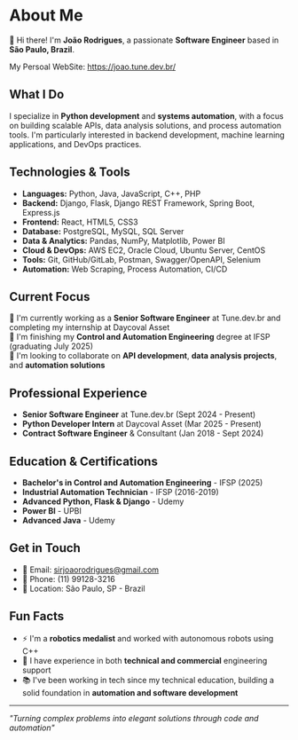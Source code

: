 # About Me

👋 Hi there! I'm **João Rodrigues**, a passionate **Software Engineer** based in **São Paulo, Brazil**.

My Persoal WebSite: https://joao.tune.dev.br/

## What I Do
I specialize in **Python development** and **systems automation**, with a focus on building scalable APIs, data analysis solutions, and process automation tools. I'm particularly interested in backend development, machine learning applications, and DevOps practices.

## Technologies & Tools
- **Languages:** Python, Java, JavaScript, C++, PHP
- **Backend:** Django, Flask, Django REST Framework, Spring Boot, Express.js
- **Frontend:** React, HTML5, CSS3
- **Database:** PostgreSQL, MySQL, SQL Server
- **Data & Analytics:** Pandas, NumPy, Matplotlib, Power BI
- **Cloud & DevOps:** AWS EC2, Oracle Cloud, Ubuntu Server, CentOS
- **Tools:** Git, GitHub/GitLab, Postman, Swagger/OpenAPI, Selenium
- **Automation:** Web Scraping, Process Automation, CI/CD

## Current Focus
🔭 I'm currently working as a **Senior Software Engineer** at Tune.dev.br and completing my internship at Daycoval Asset  
🌱 I'm finishing my **Control and Automation Engineering** degree at IFSP (graduating July 2025)  
👯 I'm looking to collaborate on **API development**, **data analysis projects**, and **automation solutions**  

## Professional Experience
- **Senior Software Engineer** at Tune.dev.br (Sept 2024 - Present)
- **Python Developer Intern** at Daycoval Asset (Mar 2025 - Present)
- **Contract Software Engineer** & Consultant (Jan 2018 - Sept 2024)

## Education & Certifications
- **Bachelor's in Control and Automation Engineering** - IFSP (2025)
- **Industrial Automation Technician** - IFSP (2016-2019)
- **Advanced Python, Flask & Django** - Udemy
- **Power BI** - UPBI
- **Advanced Java** - Udemy

## Get in Touch
- 📧 Email: sirjoaorodrigues@gmail.com
- 📱 Phone: (11) 99128-3216
- 📍 Location: São Paulo, SP - Brazil

## Fun Facts
- ⚡ I'm a **robotics medalist** and worked with autonomous robots using C++
- 🎯 I have experience in both **technical and commercial** engineering support
- 📚 I've been working in tech since my technical education, building a solid foundation in **automation and software development**

---

*"Turning complex problems into elegant solutions through code and automation"*
